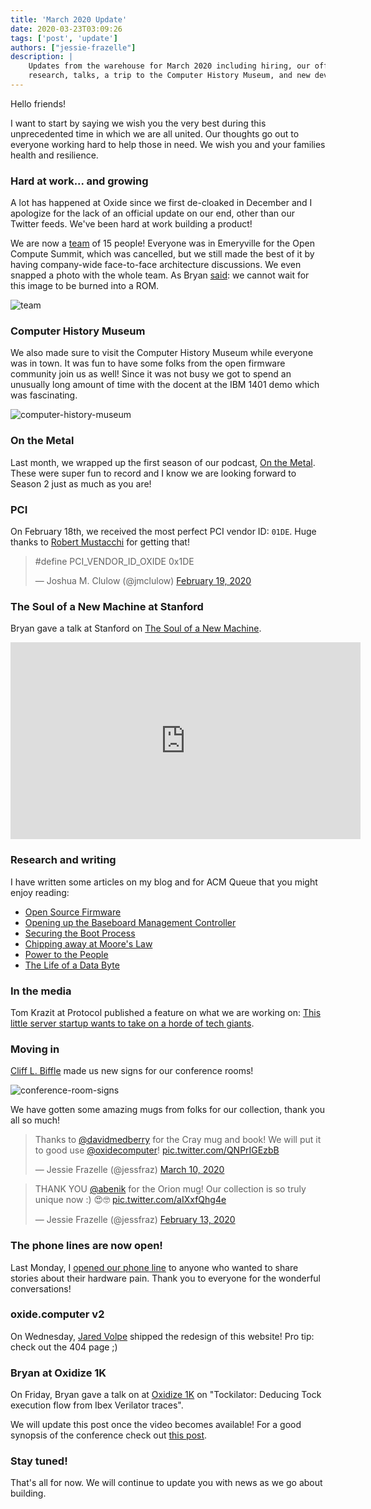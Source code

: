 ```yaml
---
title: 'March 2020 Update'
date: 2020-03-23T03:09:26
tags: ['post', 'update']
authors: ["jessie-frazelle"]
description: |
    Updates from the warehouse for March 2020 including hiring, our office, 
    research, talks, a trip to the Computer History Museum, and new developments.
---
```


Hello friends!

I want to start by saying we wish you the very best during this unprecedented time
in which we are all united. 
Our thoughts go out to everyone working hard to help those in need. 
We wish you and your families health and resilience.

### Hard at work... and growing

A lot has happened at Oxide since we first de-cloaked in December and I apologize 
for the lack of an official update on our end, other than our Twitter feeds. We've
been hard at work building a product!

We are now a [team](/team) of 15 people! 
Everyone was in Emeryville for the 
Open Compute Summit, which was cancelled, but we still made the best of it by 
having company-wide face-to-face architecture discussions. We even snapped a 
photo with the whole team. As Bryan 
[said](https://twitter.com/bcantrill/status/1237463119581949953): we cannot 
wait for this image to be burned into a ROM.

![team](/images/team.jpg)

### Computer History Museum

We also made sure to visit the Computer History Museum while everyone
was in town. It was fun to have some folks from the open firmware community
join us as well! Since it was not busy we got to spend an unusually long amount 
of time with the docent at the IBM 1401 demo which was fascinating.

![computer-history-museum](/images/computer-history-museum.jpg)

### On the Metal

Last month, we wrapped up the first season of our podcast, 
[On the Metal](https://oxide.computer/podcast/). These were super fun to 
record and I know we are looking forward to Season 2 just as much as you are!

### PCI

On February 18th, we received the most perfect PCI vendor ID: `01DE`. 
Huge thanks to [Robert Mustacchi](https://twitter.com/rmustacc) for getting that!

<div class="my-8">
  <blockquote class="twitter-tweet"><p lang="ca" dir="ltr">#​define PCI_VENDOR_ID_OXIDE 0x1DE</p>&mdash; Joshua M. Clulow (@jmclulow) <a href="https://twitter.com/jmclulow/status/1229923714218594305?ref_src=twsrc%5Etfw">February 19, 2020</a></blockquote> 
  <script async src="https://platform.twitter.com/widgets.js" charset="utf-8"></script>
</div>

### The Soul of a New Machine at Stanford

Bryan gave a talk at Stanford on [The Soul of a New Machine](https://www.youtube.com/watch?v=vvZA9n3e5pc).

<div class="my-8">
  <iframe class="max-w-full" width="560" height="315" src="https://www.youtube.com/embed/vvZA9n3e5pc" frameborder="0" allow="accelerometer; autoplay; encrypted-media; gyroscope; picture-in-picture" allowfullscreen></iframe>
</div>

### Research and writing

I have written some articles on my blog and for ACM Queue that you might 
enjoy reading:

- [Open Source Firmware](https://cacm.acm.org/magazines/2019/10/239673-open-source-firmware/fulltext)
- [Opening up the Baseboard Management Controller](https://cacm.acm.org/magazines/2020/2/242346-opening-up-the-baseboard-management-controller/fulltext)
- [Securing the Boot Process](https://cacm.acm.org/magazines/2020/3/243026-securing-the-boot-process/fulltext)
- [Chipping away at Moore's Law](https://queue.acm.org/detail.cfm?id=3388515)
- [Power to the People](https://blog.jessfraz.com/post/power-to-the-people/)
- [The Life of a Data Byte](https://blog.jessfraz.com/post/the-life-of-a-data-byte/)

### In the media

Tom Krazit at Protocol published a feature on what we are working on: 
[This little server startup wants to take on a horde of tech giants](https://www.protocol.com/oxide-computer-cloud-server).

### Moving in

[Cliff L. Biffle](http://cliffle.com/) made us new signs for our conference rooms!

![conference-room-signs](/images/conference-room-signs.jpg)

We have gotten some amazing mugs from folks for our collection, thank you all
so much! 

<div class="grid grid-cols-1 row-gap-4 lg:gap-8 md:grid-cols-2 mt-4">
  <div class="col-span-1 flex justify-center items-center">
    <blockquote class="twitter-tweet"><p lang="en" dir="ltr">Thanks to <a href="https://twitter.com/davidmedberry?ref_src=twsrc%5Etfw">@davidmedberry</a> for the Cray mug and book! We will put it to good use <a href="https://twitter.com/oxidecomputer?ref_src=twsrc%5Etfw">@oxidecomputer</a>! <a href="https://t.co/QNPrIGEzbB">pic.twitter.com/QNPrIGEzbB</a></p>&mdash; Jessie Frazelle (@jessfraz) <a href="https://twitter.com/jessfraz/status/1237463947604668416?ref_src=twsrc%5Etfw">March 10, 2020</a></blockquote> <script async src="https://platform.twitter.com/widgets.js" charset="utf-8"></script>
  </div>

  <div class="col-span-1 flex justify-center items-center">
    <blockquote class="twitter-tweet"><p lang="en" dir="ltr">THANK YOU <a href="https://twitter.com/abenik?ref_src=twsrc%5Etfw">@abenik</a> for the Orion mug! Our collection is so truly unique now :) 😍🤓 <a href="https://t.co/aIXxfQhg4e">pic.twitter.com/aIXxfQhg4e</a></p>&mdash; Jessie Frazelle (@jessfraz) <a href="https://twitter.com/jessfraz/status/1228022420633636864?ref_src=twsrc%5Etfw">February 13, 2020</a></blockquote> <script async src="https://platform.twitter.com/widgets.js" charset="utf-8"></script>
  </div>
</div>

### The phone lines are now open!

Last Monday, I [opened our phone line](https://twitter.com/jessfraz/status/1239584753205923841) 
to anyone who wanted to share stories about their hardware pain. Thank you to everyone for 
the wonderful conversations!

### oxide.computer v2

On Wednesday, [Jared Volpe](https://twitter.com/plainspace) 
shipped the redesign of this website! Pro tip: check out the 404 page ;) 

### Bryan at Oxidize 1K

On Friday, Bryan gave a talk on at 
[Oxidize 1K](https://oxidizeconf.com/oxidize-1k/) on 
"Tockilator: Deducing Tock execution flow
from Ibex Verilator traces".

We will update this post once the video becomes available! For a good synopsis
of the conference check out [this post](https://pramode.in/2020/03/21/oxidize1k-a-remote-rustlang-embedded-conference/).

### Stay tuned!

That's all for now. We will continue to update you with news as we go about building.
